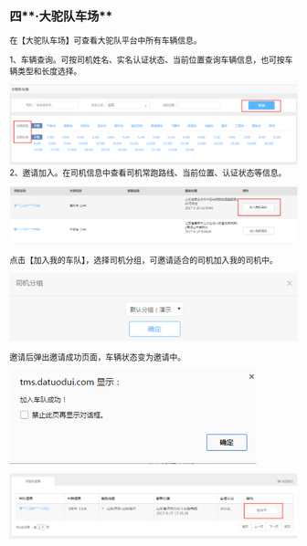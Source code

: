 ## 四**·大驼队车场**

在【大驼队车场】可查看大驼队平台中所有车辆信息。

1、车辆查询。可按司机姓名、实名认证状态、当前位置查询车辆信息，也可按车辆类型和长度选择。

![](/nassets/c4-2.png)2、邀请加入。在司机信息中查看司机常跑路线、当前位置、认证状态等信息。

![](/nassets/c4-6.png)

点击【加入我的车队】，选择司机分组，可邀请适合的司机加入我的司机中。

![](/nassets/c4-4.png)

邀请后弹出邀请成功页面，车辆状态变为邀请中。

![](/nassets/c4-5.png)

![](/nassets/c4-7.png)

